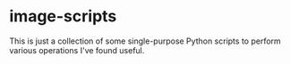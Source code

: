 # image-scripts

This is just a collection of some single-purpose Python scripts to perform various operations I've found useful.
